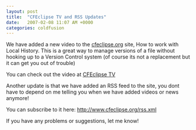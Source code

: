 ```yaml
---
layout: post
title:  "CFEclipse TV and RSS Updates"
date:   2007-02-08 11:07 AM +0000
categories: coldfusion
---
```

We have added a new video to the <a href="http://www.cfeclipse.org/">cfeclipse.org</a> site, How to work with Local History. This is a great way to manage versions of a file without hooking up to a Version Control system (of course its not a replacement but it can get you out of trouble)

You can check out the video at <a href="http://www.cfeclipse.org/index.cfm?event=page&page=TV">CFEclipse TV</a>

Another update is that we have added an RSS feed to the site, you dont have to depend on me telling you when we have added videos or news anymore!

You can subscribe to it here:
<a href="http://www.cfeclipse.org/rss.xml">http://www.cfeclipse.org/rss.xml</a>

If you have any problems or suggestions, let me know!